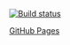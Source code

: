 [![Build status](https://ci.appveyor.com/api/projects/status/sue61r9rda6yx2nb/branch/main?svg=true)](https://ci.appveyor.com/project/MaxKrch/ahj-lesson2-task2/branch/master)

[GitHub Pages](https://maxkrch.github.io/ahj-lesson2-task2/)
